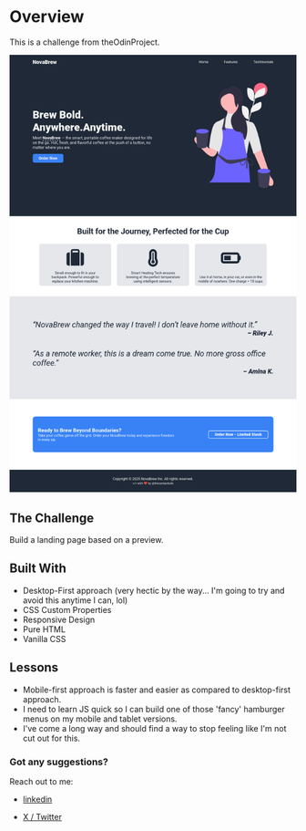 # Overview
This is a challenge from theOdinProject.

![](./landing_page_ss.png)

## The Challenge
Build a landing page based on a preview.

## Built With
- Desktop-First approach (very hectic by the way... I'm going to try and avoid this anytime I can, lol)
- CSS Custom Properties
- Responsive Design
- Pure HTML
- Vanilla CSS

## Lessons
- Mobile-first approach is faster and easier as compared to desktop-first approach.
- I need to learn JS quick so I can build one of those 'fancy' hamburger menus on my mobile and tablet versions.
- I've come a long way and should find a way to stop feeling like I'm not cut out for this.

### Got any suggestions?
Reach out to me:

- [linkedin]
- [X / Twitter]



  [linkedin]: <https://linkedin.com/in/princeakakpo>
  [X / Twitter]: <https://twitter.com/thesyntaxdude>
